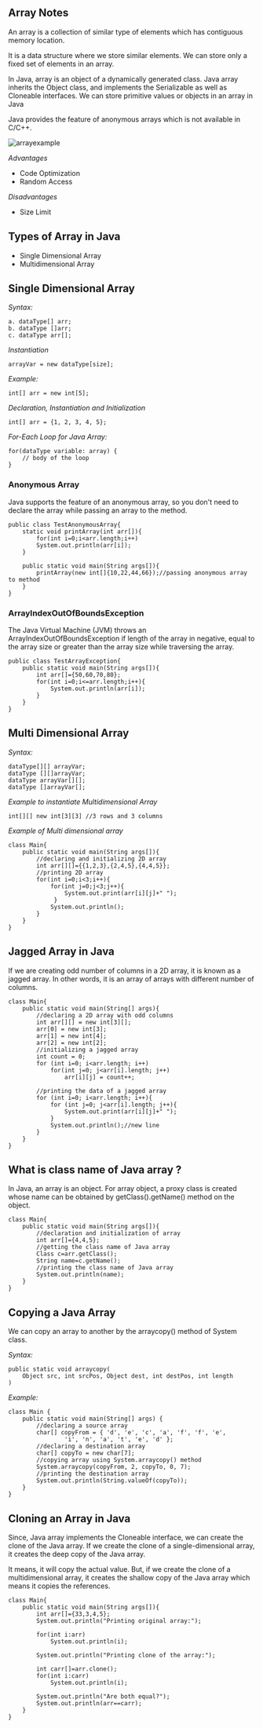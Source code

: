 ## Array Notes

An array is a collection of similar type of elements which has contiguous memory location.

It is a data structure where we store similar elements. We can store only a fixed set of elements in an array.

In Java, array is an object of a dynamically generated class. Java array inherits the Object class, and implements the Serializable as well as Cloneable interfaces. We can store primitive values or objects in an array in Java

Java provides the feature of anonymous arrays which is not available in C/C++.

![arrayexample](array1.png)

*Advantages*
- Code Optimization
- Random Access

*Disadvantages*
- Size Limit

## Types of Array in Java
- Single Dimensional Array
- Multidimensional Array

## Single Dimensional Array

*Syntax:* <br/>
```
a. dataType[] arr;
b. dataType []arr;
c. dataType arr[];
```

*Instantiation* <br/>
```
arrayVar = new dataType[size];
```

*Example:* <br/>
```
int[] arr = new int[5];
```

*Declaration, Instantiation and Initialization* <br/>
```
int[] arr = {1, 2, 3, 4, 5};
```

*For-Each Loop for Java Array:* <br/>
```
for(dataType variable: array) {
    // body of the loop
}
```

### Anonymous Array
Java supports the feature of an anonymous array, so you don't need to declare the array while passing an array to the method.

```
public class TestAnonymousArray{  
    static void printArray(int arr[]){  
        for(int i=0;i<arr.length;i++)  
        System.out.println(arr[i]);  
    }  
  
    public static void main(String args[]){  
        printArray(new int[]{10,22,44,66});//passing anonymous array to method  
    }   
}  
```

### ArrayIndexOutOfBoundsException
The Java Virtual Machine (JVM) throws an ArrayIndexOutOfBoundsException if length of the array in negative, equal to the array size or greater than the array size while traversing the array.

```
public class TestArrayException{  
    public static void main(String args[]){  
        int arr[]={50,60,70,80};  
        for(int i=0;i<=arr.length;i++){  
            System.out.println(arr[i]);  
        }  
    }  
}  
```

## Multi Dimensional Array

*Syntax:* <br/>
```
dataType[][] arrayVar;
dataType [][]arrayVar;
dataType arrayVar[][];
dataType []arrayVar[];
```

*Example to instantiate Multidimensional Array* <br/>
```
int[][] new int[3][3] //3 rows and 3 columns
```

*Example of Multi dimensional array* <br/>
```
class Main{  
    public static void main(String args[]){  
        //declaring and initializing 2D array  
        int arr[][]={{1,2,3},{2,4,5},{4,4,5}};  
        //printing 2D array  
        for(int i=0;i<3;i++){  
            for(int j=0;j<3;j++){  
                System.out.print(arr[i][j]+" ");  
             }  
            System.out.println();  
        }  
    }
}  
```

## Jagged Array in Java
If we are creating odd number of columns in a 2D array, it is known as a jagged array. In other words, it is an array of arrays with different number of columns.

```
class Main{  
    public static void main(String[] args){  
        //declaring a 2D array with odd columns  
        int arr[][] = new int[3][];  
        arr[0] = new int[3];  
        arr[1] = new int[4];  
        arr[2] = new int[2];  
        //initializing a jagged array  
        int count = 0;  
        for (int i=0; i<arr.length; i++)  
            for(int j=0; j<arr[i].length; j++)  
                arr[i][j] = count++;  
   
        //printing the data of a jagged array   
        for (int i=0; i<arr.length; i++){  
            for (int j=0; j<arr[i].length; j++){  
                System.out.print(arr[i][j]+" ");  
            }  
            System.out.println();//new line  
        }  
    }  
}  
```

## What is class name of Java array ?
In Java, an array is an object. For array object, a proxy class is created whose name can be obtained by getClass().getName() method on the object.

```
class Main{  
    public static void main(String args[]){  
        //declaration and initialization of array  
        int arr[]={4,4,5};  
        //getting the class name of Java array  
        Class c=arr.getClass();  
        String name=c.getName();  
        //printing the class name of Java array   
        System.out.println(name);  
    }
}  
```

## Copying a Java Array
We can copy an array to another by the arraycopy() method of System class.

*Syntax:* <br/>
```
public static void arraycopy(
    Object src, int srcPos, Object dest, int destPos, int length
)
```

*Example:* <br/>
```
class Main {  
    public static void main(String[] args) {  
        //declaring a source array  
        char[] copyFrom = { 'd', 'e', 'c', 'a', 'f', 'f', 'e',  
                'i', 'n', 'a', 't', 'e', 'd' };  
        //declaring a destination array  
        char[] copyTo = new char[7];  
        //copying array using System.arraycopy() method  
        System.arraycopy(copyFrom, 2, copyTo, 0, 7);  
        //printing the destination array  
        System.out.println(String.valueOf(copyTo));  
    }  
}  
```

## Cloning an Array in Java
Since, Java array implements the Cloneable interface, we can create the clone of the Java array. If we create the clone of a single-dimensional array, it creates the deep copy of the Java array. <br/>

It means, it will copy the actual value. But, if we create the clone of a multidimensional array, it creates the shallow copy of the Java array which means it copies the references.

```
class Main{  
    public static void main(String args[]){  
        int arr[]={33,3,4,5};  
        System.out.println("Printing original array:");  

        for(int i:arr)  
            System.out.println(i);  
  
        System.out.println("Printing clone of the array:");  

        int carr[]=arr.clone();  
        for(int i:carr)  
            System.out.println(i);  
  
        System.out.println("Are both equal?");  
        System.out.println(arr==carr);  
    }
}  
```

